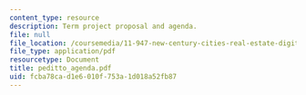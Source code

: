 ```yaml
---
content_type: resource
description: Term project proposal and agenda.
file: null
file_location: /coursemedia/11-947-new-century-cities-real-estate-digital-technology-and-design-fall-2004/fcba78cad1e6010f753a1d018a52fb87_peditto_agenda.pdf
file_type: application/pdf
resourcetype: Document
title: peditto_agenda.pdf
uid: fcba78ca-d1e6-010f-753a-1d018a52fb87
---
```

